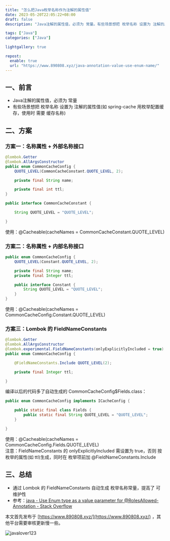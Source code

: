 ```yaml
---
title: "怎么把Java枚举名称作为注解的属性值"
date: 2023-05-20T22:05:22+08:00
draft: false
description: "Java注解的属性值，必须为 常量。有些场景想把 枚举名称 设置为 注解的属性值(如 spring-cache 用枚举配置缓存，使用时 需要 缓存名称)"

tags: ["Java"]
categories: ["Java"]

lightgallery: true

repost:
  enable: true
  url: "https://www.890808.xyz/java-annotation-value-use-enum-name/"
---
```


<!--more-->

## 一、前言
- Java注解的属性值，必须为 常量
- 有些场景想把 枚举名称 设置为 注解的属性值(如 spring-cache 用枚举配置缓存，使用时 需要 缓存名称)

## 二、方案
### 方案一：名称属性 + 外部名称接口
```java
@lombok.Getter
@lombok.AllArgsConstructor
public enum CommonCacheConfig {
    QUOTE_LEVEL(CommonCacheConstant.QUOTE_LEVEL, 2);

    private final String name;

    private final int ttl;
}
```

```java
public interface CommonCacheConstant {

    String QUOTE_LEVEL = "QUOTE_LEVEL";

}
```
使用：@Cacheable(cacheNames = CommonCacheConstant.QUOTE_LEVEL)

### 方案二：名称属性 + 内部名称接口
```java
public enum CommonCacheConfig {
    QUOTE_LEVEL(Constant.QUOTE_LEVEL, 2);

    private final String name;
    private final Integer ttl;

    public interface Constant {
        String QUOTE_LEVEL = "QUOTE_LEVEL";
    }
}
```
使用：@Cacheable(cacheNames = CommonCacheConfig.Constant.QUOTE_LEVEL)

### 方案三：Lombok 的 FieldNameConstants
```java
@lombok.Getter
@lombok.AllArgsConstructor
@lombok.experimental.FieldNameConstants(onlyExplicitlyIncluded = true)
public enum CommonCacheConfig {

	@FieldNameConstants.Include QUOTE_LEVEL(2);

	private final Integer ttl;

}
```

编译以后的代码多了自动生成的 CommonCacheConfig$Fields.class：
```java
public enum CommonCacheConfig implements ICacheConfig {

    public static final class Fields {
        public static final String QUOTE_LEVEL = "QUOTE_LEVEL";
    }

}
```

使用：@Cacheable(cacheNames = CommonCacheConfig.Fields.QUOTE_LEVEL)  
注意：FieldNameConstants 的 onlyExplicitlyIncluded 需设置为 true，否则 按枚举的属性(如 ttl)生成，同时在 枚举项前加 @FieldNameConstants.Include

## 三、总结
- 通过 Lombok 的 FieldNameConstants 自动生成 枚举名称常量，提高了 可维护性
- 参考：[java - Use Enum type as a value parameter for @RolesAllowed-Annotation - Stack Overflow](https://stackoverflow.com/questions/3271659/use-enum-type-as-a-value-parameter-for-rolesallowed-annotation/45800305#45800305)

本文首先发布于 [https://www.890808.xyz/](https://www.890808.xyz/) ，其他平台需要审核更新慢一些。

![javalover123](https://img.890808.xyz/file/javalover123/2023/04/688b88cfd4ed9f6fcd56828b849ce47c.jpg)
